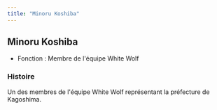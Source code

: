 ```yaml
---
title: "Minoru Koshiba"
---
```


Minoru Koshiba
--------------





* Fonction : Membre de l'équipe White Wolf


### Histoire


Un des membres de l'équipe White Wolf représentant la préfecture de Kagoshima.


